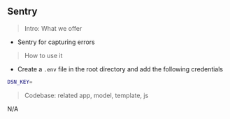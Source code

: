 ## Sentry

> Intro: What we offer

- Sentry for capturing errors

> How to use it 

- Create a `.env` file in the root directory and add the following credentials
```bash
DSN_KEY=
```

> Codebase: related app, model, template, js 

N/A
